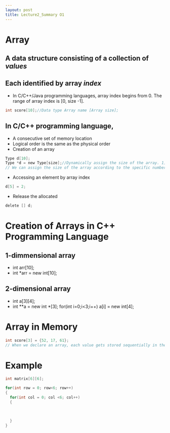 ```yaml
---
layout: post
title: Lecture2_Summary O1
---
```

# Array
## A data structure consisting of a collection of _**values**_
## Each identified by array _**index**_
- In C/C++/Java programming languages, array index begins from 0.
  The range of array index is [0, size -1].
```c
int score[10];//Data type Array name [Array size];
```
## In C/C++ programming language,
- A consecutive set of memory location
- Logical order is the same as the physical order
- Creation of an array
```c
Type d[10];
Type *d = new Type[size];//Dynamically assign the size of the array. 1) Declare the type and d as pointers 2) Use "new" operator 
// We can assign the size of the array according to the specific number
```
- Accessing an element by array index
```c
d[5] = 2;
```
- Release the allocated
```c
delete [] d;
```
# Creation of Arrays in C++ Programming Language
## 1-dimmensional array
- int arr[10];
- int *arr = new int[10];
## 2-dimensional array
- int a[3][4];
- int **a = new int *[3];
  for(int i=0;i<3;i++)
      a[i] = new int[4];

# Array in Memory
```c
int score[3] = {52, 17, 61};
// When we declare an array, each value gets stored sequentially in the actual RAM.
```
# Example
```c
int matrix[6][6];

for(int row = 0; row<6; row++)
{
  for(int col = 0; col <6; col++)
  {
  
  
  
  }
}
```
